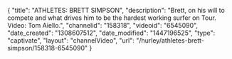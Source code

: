 {
    "title": "ATHLETES: BRETT SIMPSON",
    "description": "Brett, on his will to compete and what drives him to be the hardest working surfer on Tour. Video: Tom Aiello.",
    "channelid": "158318",
    "videoid": "6545090",
    "date_created": "1308607512",
    "date_modified": "1447196525",
    "type": "captivate",
    "layout": "channelVideo",
    "url": "\/hurley\/athletes-brett-simpson\/158318-6545090"
}